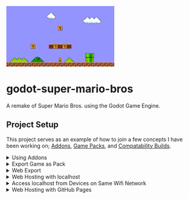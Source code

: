 ![Thumbnail](/ci/thumbnail.png)

# godot-super-mario-bros
A remake of Super Mario Bros. using the Godot Game Engine.

## Project Setup
This project serves as an example of how to join a few concepts I have been working on; [Addons](https://docs.godotengine.org/en/stable/tutorials/plugins/index.html), [Game Packs](https://docs.godotengine.org/en/stable/tutorials/export/exporting_pcks.html), and [Compatability Builds](https://docs.godotengine.org/en/stable/contributing/development/core_and_modules/internal_rendering_architecture.html#compatibility).

<details>
<summary>Using Addons</summary>

### Addons
This project uses the [godot-2d-player-controller](https://github.com/kirbycope/godot-2d-player-controller). That addon requires an auto-load, [Globals.gd](https://github.com/kirbycope/godot-2d-player-controller/blob/main/scenes/globals.gd).

#### Install the Addons
1. Download [install-3d-player-controller.sh](ci/install-3d-player-controller.sh)
1. Move the file to a folder names `ci` in your project
1. Open your project in VS Code
1. Open the "Git Bash" terminal
1. Run `bash ci/install-2d-player-controller.sh`
    - This script will download the [2d_player_controller](/addons/2d_player_controller) folder from _this_ repo and then cleanup the `.git` files/folders.

</details>

<details>
<summary>Export Game as Pack</summary>

## Game Pack
This game can be [exported](https://docs.godotengine.org/en/stable/tutorials/export/exporting_pcks.html#generating-pck-files) as a `.pck` and [imported](https://docs.godotengine.org/en/stable/tutorials/export/exporting_pcks.html#opening-pck-files-at-runtime) into another Godot game client, like the [Godot Game Client](https://github.com/kirbycope/godot-game-client).

### Export Game as Pack Using Godot
1. Select "Project" > "Export.."
	1. Download the Presets, if prompted
1. Select "Add..."
1. Select "Web"
1. Select "Export PCK/ZIP..."
1. Change the type to "Godot Project Pack (*.pck)"
1. Select "Save"

### Export Game as Pack Using Bash
1. Open the root folder using [VS Code](https://code.visualstudio.com/)
	- If you use GitHub Desktop, select the "Open in Visual Studio" button
1. Open the [integrated terminal](https://code.visualstudio.com/docs/editor/integrated-terminal) using the "Git Bash" profile
1. Run the following command, `bash ci/export-pack.sh`

</details>

<details>
<summary>Web Export</summary>

### Export Game as Web App
1. Select "Project" > "Export..."
1. Select the preset "Web (Runnable)"
1. Select "Export Project..."
1. Select the "docs" folder
    - The GitHub Pages config points to the `main` branch and `/docs` directory
1. Enter `index.html`
1. Select "Save"
1. Commit the code to trigger a GitHub Pages deployment (above)

### Export Game as Web App Using Bash
1. Open the root folder using [VS Code](https://code.visualstudio.com/)
    - If you use GitHub Desktop, select the "Open in Visual Studio" button
1. Open the [integrated terminal](https://code.visualstudio.com/docs/editor/integrated-terminal) using the "Git Bash" profile
1. Run the following command, `bash ci/export-web.sh`

</details>

<details>
<summary>Web Hosting with localhost</summary>

### Install and Enable Live Server
[Live Server](https://marketplace.visualstudio.com/items?itemName=ritwickdey.LiveServer) allows you to host web pages, locally, from VSCode.

### Running/Hosting the App Locally
1. In VSCode's Explorer right-click on [docs/index.html](docs/index.html) and select "Open with Live Server"
1. Then you visit [https://127.0.0.1:5500/docs/index.html](https://127.0.0.1:5500/docs/index.html)
1. To get your "Host Local IP Address", use terminal to run:
	- [Windows] `ipconfig`
	- [MacOS] `ipconfig getifaddr en0`
1. On a device connected to the same wifi as the host, navigate to `https://{host.local.ip.address}:5500/docs/index.html`
	- Replace `{host.local.ip.address}` with your "Host Local IP Address" from earlier

</details>

<details>
<summary>Access localhost from Devices on Same Wifi Network</summary>

### Generate HTTPS Certificate
"Secure Context - Check web server configuration (use HTTPS)" The following features required to run Godot projects on the Web. Do the following to setup
1. Download and install the [ssl binary](https://wiki.openssl.org/index.php/Binaries)
	- I use [OpenSSL for Windows](https://slproweb.com/products/Win32OpenSSL.html)
	- Confirm installation by running `openssl -v` in cmd/terminal
1. Open the root folder using [VS Code](https://code.visualstudio.com/)
    - If you use GitHub Desktop, select the "Open in Visual Studio" button
1. Open the [integrated terminal](https://code.visualstudio.com/docs/editor/integrated-terminal)
1. Run `openssl genrsa -aes256 -out localhost.key 2048`
	- You will be prompted for a "PEM pass phrase", remember this for the next step
	- `godot`
1. Run `openssl req -days 3650 -new -newkey rsa:2048 -key localhost.key -x509 -out localhost.pem`
	- You will be prompted for the "PEM pass phrase"
	- Fill out the rest of the information as the prompts request
		- "Country Name (2 letter code) [AU]:"`US`
		- "State or Province Name (full name) [Some-State]:"`WA`
		- "Locality Name (eg, city) []:"`Seattle`
		- "Organization Name (eg, company) [Internet Widgits Pty Ltd]:"`Timothy Cope`
		- "Organizational Unit Name (eg, section) []:"`Development`
		- "Common Name (e.g. server FQDN or YOUR name) []:"`localhost`
		- "Email Address []:"`kirbycope@gmail.com`
1. Open/Create `.vscode/settings.json` in the root of your project
1. Copy+paste the following:
	```
	{
		"liveServer.settings.root": "/",
		"liveServer.settings.https": {
			"enable": true,
			"cert": "localhost.pem",
			"key": "localhost.key",
			"passphrase": "{PEM pass phrase}"
		}
	}
	```
	- Replace `{PEM pass phrase}` with your "PEM pass phrase" from earlier
1. Restart VSCode (or the terminal, at least)

</details>

<details>
<summary>Web Hosting with GitHub Pages</summary>

### Set Up GitHub Pages
Note: This only needs to be done once.
1. Go to the "Settings" tab of the repo
1. Select "Pages" from left-nav
1. Select `main` branch and `/docs` directory, then select "Save"
    - A GitHub Action will deploy your website
1. On the main page of the GitHub repo, click the gear icon next to "About"
1. Select "Use your GitHub Pages website", then select "Save changes"

### Set Up Godot
Note: This only needs to be done once.</br>
The following is needed to work with GitHub Pages.
1. Select "Project" > "Export..."
    - If you see errors, click the link for "Manage Export Templates" and then click "Download and Install"
1. Select the preset "Web (Runnable)"
1. For "Head Include", enter `<script src="coi-serviceworker.js"></script>`
1. Download [coi.js](https://github.com/gzuidhof/coi-serviceworker/raw/master/coi-serviceworker.js) and add it to the `/docs` directory

</details>
